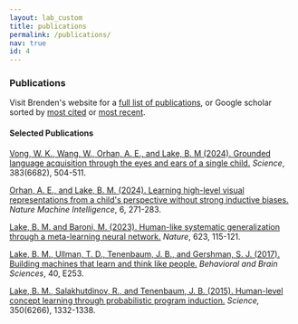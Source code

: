 ```yaml
---
layout: lab_custom
title: publications
permalink: /publications/
nav: true
id: 4
---
```


### __Publications__

Visit Brenden's website for a [full list of publications](https://www.cs.princeton.edu/~bl8144/#preprints), or Google scholar sorted by [most cited](https://scholar.google.com/citations?hl=en&user=vspmOX8AAAAJ&view_op=list_works) or [most recent](https://scholar.google.com/citations?hl=en&user=vspmOX8AAAAJ&view_op=list_works&sortby=pubdate).

#### __Selected Publications__

<a href="https://www.science.org/stoken/author-tokens/ST-1676/full"> Vong, W. K., Wang, W., Orhan, A. E., and Lake, B. M (2024). Grounded language acquisition through the eyes and ears of a single child.</a> <em>Science</em>, 383(6682), 504-511.

<a href="https://www.nature.com/articles/s42256-024-00802-0"> Orhan, A. E., and Lake, B. M. (2024). Learning high-level visual representations from a child's perspective without strong inductive biases.</a> <em>Nature Machine Intelligence</em>, 6, 271-283.

<a href="https://www.nature.com/articles/s41586-023-06668-3.pdf">Lake, B. M. and Baroni, M. (2023). Human-like systematic generalization through a meta-learning neural network.</a> <em>Nature</em>, 623, 115-121.

<a href="https://www.cs.princeton.edu/~bl8144/papers/LakeEtAl2017BBS.pdf">Lake, B. M., Ullman, T. D., Tenenbaum, J. B., and Gershman, S. J. (2017). Building machines that learn and think like people.</a> <em>Behavioral and Brain Sciences</em>, 40, E253.

<a href="https://www.cs.princeton.edu/~bl8144/papers/LakeEtAl2015Science.pdf">Lake, B. M., Salakhutdinov, R., and Tenenbaum, J. B. (2015). Human-level concept learning through probabilistic program induction.</a> <em>Science,</em> 350(6266), 1332-1338.